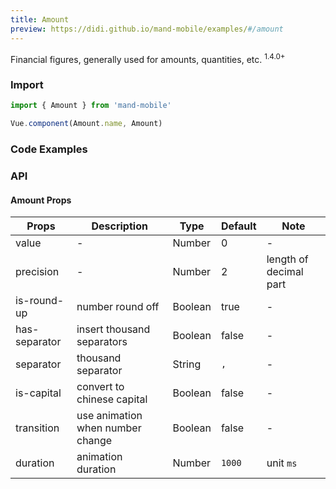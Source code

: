 ```yaml
---
title: Amount
preview: https://didi.github.io/mand-mobile/examples/#/amount
---
```


Financial figures, generally used for amounts, quantities, etc. <sup class="version-after">1.4.0+</sup>

### Import

```javascript
import { Amount } from 'mand-mobile'

Vue.component(Amount.name, Amount)
```

### Code Examples
<!-- DEMO -->

### API

#### Amount Props
| Props | Description | Type | Default | Note |
|----|-----|------|------|------|
|value|-|Number|0|-|
|precision|-|Number|2|length of decimal part|
|is-round-up|number round off|Boolean|true|-|
|has-separator|insert thousand separators|Boolean|false|-|
|separator|thousand separator|String|`,`|-|
|is-capital|convert to chinese capital|Boolean|false|-|
|transition|use animation when number change|Boolean|false|-|
|duration|animation duration|Number|`1000`|unit `ms`|
